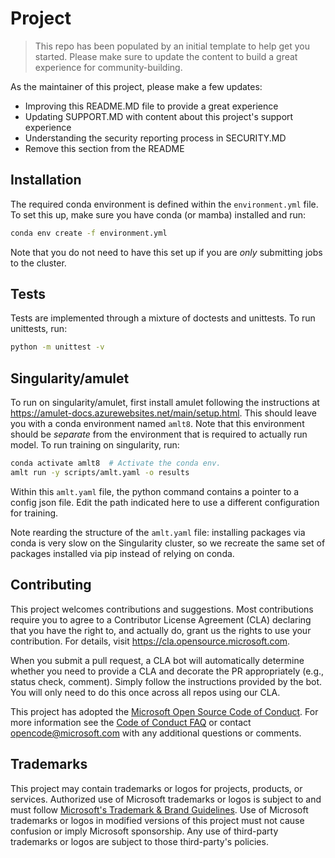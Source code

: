 # Project

> This repo has been populated by an initial template to help get you started. Please
> make sure to update the content to build a great experience for community-building.

As the maintainer of this project, please make a few updates:

- Improving this README.MD file to provide a great experience
- Updating SUPPORT.MD with content about this project's support experience
- Understanding the security reporting process in SECURITY.MD
- Remove this section from the README

## Installation
The required conda environment is defined within the `environment.yml` file. To set this up, make
sure you have conda (or mamba) installed and run:

```bash
conda env create -f environment.yml
```

Note that you do not need to have this set up if you are _only_ submitting jobs to the cluster.

## Tests
Tests are implemented through a mixture of doctests and unittests. To run unittests, run:

```bash
python -m unittest -v
```

## Singularity/amulet
To run on singularity/amulet, first install amulet following the instructions at https://amulet-docs.azurewebsites.net/main/setup.html. This should leave you with a conda environment named `amlt8`. Note that this environment should be _separate_ from the environment that is required to actually run model. To run training on singularity, run:

```bash
conda activate amlt8  # Activate the conda env.
amlt run -y scripts/amlt.yaml -o results
```

Within this `amlt.yaml` file, the python command contains a pointer to a config json file. Edit the path indicated here to
use a different configuration for training.

Note rearding the structure of the `amlt.yaml` file: installing packages via conda is very slow on the Singularity cluster, so
we recreate the same set of packages installed via pip instead of relying on conda.

## Contributing

This project welcomes contributions and suggestions.  Most contributions require you to agree to a
Contributor License Agreement (CLA) declaring that you have the right to, and actually do, grant us
the rights to use your contribution. For details, visit https://cla.opensource.microsoft.com.

When you submit a pull request, a CLA bot will automatically determine whether you need to provide
a CLA and decorate the PR appropriately (e.g., status check, comment). Simply follow the instructions
provided by the bot. You will only need to do this once across all repos using our CLA.

This project has adopted the [Microsoft Open Source Code of Conduct](https://opensource.microsoft.com/codeofconduct/).
For more information see the [Code of Conduct FAQ](https://opensource.microsoft.com/codeofconduct/faq/) or
contact [opencode@microsoft.com](mailto:opencode@microsoft.com) with any additional questions or comments.

## Trademarks

This project may contain trademarks or logos for projects, products, or services. Authorized use of Microsoft 
trademarks or logos is subject to and must follow 
[Microsoft's Trademark & Brand Guidelines](https://www.microsoft.com/en-us/legal/intellectualproperty/trademarks/usage/general).
Use of Microsoft trademarks or logos in modified versions of this project must not cause confusion or imply Microsoft sponsorship.
Any use of third-party trademarks or logos are subject to those third-party's policies.
